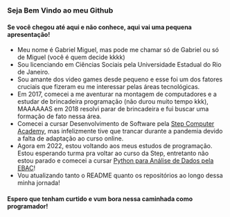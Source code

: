 <h3>Seja Bem Vindo ao meu Github</h3>
<h4>Se você chegou até aqui e não conhece, aqui vai uma pequena apresentação!</h4>

- Meu nome é Gabriel Miguel, mas pode me chamar só de Gabriel ou só de Miguel (você é quem decide kkkk)
- Sou licenciando em Ciências Sociais pela Universidade Estadual do Rio de Janeiro.
- Sou amante dos video games desde pequeno e esse foi um dos fatores cruciais que fizeram eu me interessar pelas áreas tecnológicas.
- Em 2017, comecei a me aventurar na montagem de computadores e a estudar de brincadeira programação (não durou muito tempo kkk), MAAAAAAS em 2018 resolvi parar de brincadeira e fui buscar uma formação de fato nessa área.
- Comecei a cursar Desenvolvimento de Software pela <a target="_blank" href="https://itstep.com.br/curso-de-programacao">Step Computer Academy</a>, mas infelizmente tive que trancar durante a pandemia devido a falta de adaptação ao curso online.
- Agora em 2022, estou voltando aos meus estudos de programação. Estou esperando turma pra voltar ao curso da Step, entretanto não estou parado e comecei a cursar <a target="_blank" href="https://ebaconline.com.br/python-para-dados">Python para Análise de Dados pela EBAC</a>!
- Vou atualizando tanto o README quanto os repositórios ao longo dessa minha jornada!

<h4>Espero que tenham curtido e vum bora nessa caminhada como programador!</h4>
